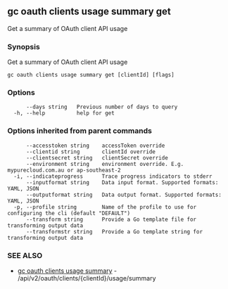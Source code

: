 ## gc oauth clients usage summary get

Get a summary of OAuth client API usage

### Synopsis

Get a summary of OAuth client API usage

```
gc oauth clients usage summary get [clientId] [flags]
```

### Options

```
      --days string   Previous number of days to query
  -h, --help          help for get
```

### Options inherited from parent commands

```
      --accesstoken string    accessToken override
      --clientid string       clientId override
      --clientsecret string   clientSecret override
      --environment string    environment override. E.g. mypurecloud.com.au or ap-southeast-2
  -i, --indicateprogress      Trace progress indicators to stderr
      --inputformat string    Data input format. Supported formats: YAML, JSON
      --outputformat string   Data output format. Supported formats: YAML, JSON
  -p, --profile string        Name of the profile to use for configuring the cli (default "DEFAULT")
      --transform string      Provide a Go template file for transforming output data
      --transformstr string   Provide a Go template string for transforming output data
```

### SEE ALSO

* [gc oauth clients usage summary](gc_oauth_clients_usage_summary.html)	 - /api/v2/oauth/clients/{clientId}/usage/summary


